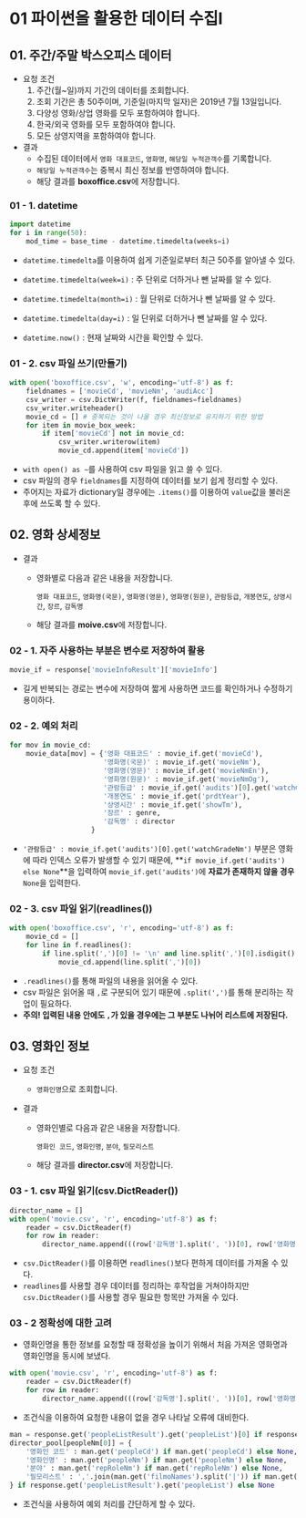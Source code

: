 # 01 파이썬을 활용한 데이터 수집Ⅰ

## 01. 주간/주말 박스오피스 데이터

* 요청 조건
  1. 주간(월~일)까지 기간의 데이터를 조회합니다.
  2. 조회 기간은 총 50주이며, 기준일(마지막 일자)은 2019년 7월 13일입니다.
  3. 다양성 영화/상업 영화를 모두 포함하여야 합니다.
  4. 한국/외국 영화를 모두 포함하여야 합니다.
  5. 모든 상영지역을 포함하여야 합니다.
* 결과
  * 수집된 데이터에서 `영화 대표코드`, `영화명`, `해당일 누적관객수`를 기록합니다.
  * `해당일 누적관객수`는 중복시 최신 정보를 반영하여야 합니다.
  * 해당 결과를 **boxoffice.csv**에 저장합니다.

### 01 - 1. datetime

```python
import datetime
for i in range(50):
    mod_time = base_time - datetime.timedelta(weeks=i)
```

* `datetime.timedelta`를 이용하여 쉽게 기준일로부터 최근 50주를 알아낼 수 있다.

* `datetime.timedelta(week=i)` : 주 단위로 더하거나 뺀 날짜를 알 수 있다.

* `datetime.timedelta(month=i)` : 월 단위로 더하거나 뺀 날짜를 알 수 있다.

* `datetime.timedelta(day=i)` : 일 단위로 더하거나 뺀 날짜를 알 수 있다.

* `datetime.now()` : 현재 날짜와 시간을 확인할 수 있다.

  

### 01 - 2. csv 파일 쓰기(만들기)

```python
with open('boxoffice.csv', 'w', encoding='utf-8') as f:
    fieldnames = ['movieCd', 'movieNm', 'audiAcc']
    csv_writer = csv.DictWriter(f, fieldnames=fieldnames)
    csv_writer.writeheader()
    movie_cd = [] # 중복되는 것이 나올 경우 최신정보로 유지하기 위한 방법
    for item in movie_box_week:
        if item['movieCd'] not in movie_cd:
            csv_writer.writerow(item)
            movie_cd.append(item['movieCd'])
```

* `with open() as ~`를 사용하여 csv 파일을 읽고 쓸 수 있다.
* csv 파일의 경우 `fieldnames`를 지정하여 데이터를 보기 쉽게 정리할 수 있다.
* 주어지는 자료가 dictionary일 경우에는 `.items()`를 이용하여 `value`값을 불러온 후에 쓰도록 할 수 있다.



## 02. 영화 상세정보

* 결과

  * 영화별로 다음과 같은 내용을 저장합니다.

    `영화 대표코드`, `영화명(국문)`, `영화명(영문)`, `영화명(원문)`, `관람등급`, `개봉연도`, `상영시간`, `장르`, `감독명`

  * 해당 결과를 **moive.csv**에 저장합니다.

### 02 - 1. 자주 사용하는 부분은 변수로 저장하여 활용

```python
movie_if = response['movieInfoResult']['movieInfo']
```

* 길게 반복되는 경로는 변수에 저장하여 짧게 사용하면 코드를 확인하거나 수정하기 용이하다.

### 02 - 2. 예외 처리

```python
for mov in movie_cd:
    movie_data[mov] = {'영화 대표코드' : movie_if.get('movieCd'),
                       '영화명(국문)' : movie_if.get('movieNm'),
                       '영화명(영문)' : movie_if.get('movieNmEn'),
                       '영화명(원문)' : movie_if.get('movieNmOg'),
                       '관람등급' : movie_if.get('audits')[0].get('watchGradeNm') if movie_if.get('audits') else None,
                       '개봉연도' : movie_if.get('prdtYear'),
                       '상영시간' : movie_if.get('showTm'),
                       '장르' : genre,
                       '감독명' : director
                    }
```

* `'관람등급' : movie_if.get('audits')[0].get('watchGradeNm')` 부분은 영화에 따라 인덱스 오류가 발생할 수 있기 때문에, **`if movie_if.get('audits') else None`**을 입력하여 `movie_if.get('audits')`에 **자료가 존재하지 않을 경우** `None`을 입력한다.

### 02 - 3. csv 파일 읽기(readlines())

```python
with open('boxoffice.csv', 'r', encoding='utf-8') as f:
    movie_cd = []
    for line in f.readlines():
        if line.split(',')[0] != '\n' and line.split(',')[0].isdigit():
            movie_cd.append(line.split(',')[0])
```

* `.readlines()`를 통해 파일의 내용을 읽어올 수 있다.
* csv 파일은 읽어올 때 `,`로 구분되어 있기 때문에 `.split(',')`를 통해 분리하는 작업이 필요하다.
* **주의! 입력된 내용 안에도 `,`가 있을 경우에는 그 부분도 나뉘어 리스트에 저장된다.**



## 03. 영화인 정보

* 요청 조건

  * `영화인명`으로 조회합니다.

* 결과

  * 영화인별로 다음과 같은 내용을 저장합니다.

    `영화인 코드`, `영화인명`, `분야`, `필모리스트`

  * 해당 결과를 **director.csv**에 저장합니다.

### 03 - 1. csv 파일 읽기(csv.DictReader())

```python
director_name = []
with open('movie.csv', 'r', encoding='utf-8') as f:
    reader = csv.DictReader(f)
    for row in reader:
        director_name.append(((row['감독명'].split(', '))[0], row['영화명(국문)']))
```

* `csv.DictReader()`를  이용하면 `readlines()`보다 편하게 데이터를 가져올 수 있다.
* `readlines`를 사용할 경우 데이터를 정리하는 후작업을 거쳐야하지만 `csv.DictReader()`를 사용할 경우 필요한 항목만 가져올 수 있다.

### 03 - 2 정확성에 대한 고려

* 영화인명을 통한 정보를 요청할 때 정확성을 높이기 위해서 처음 가져온 영화명과 영화인명을 동시에 보냈다.

```python
with open('movie.csv', 'r', encoding='utf-8') as f:
    reader = csv.DictReader(f)
    for row in reader:
        director_name.append(((row['감독명'].split(', '))[0], row['영화명(국문)']))
```

* 조건식을 이용하여 요청한 내용이 없을 경우 나타날 오류에 대비한다.

```python
man = response.get('peopleListResult').get('peopleList')[0] if response.get('peopleListResult').get('peopleList') else None
director_pool[peopleNm[0]] = {
    '영화인 코드' : man.get('peopleCd') if man.get('peopleCd') else None,
    '영화인명' : man.get('peopleNm') if man.get('peopleNm') else None,
    '분야' : man.get('repRoleNm') if man.get('repRoleNm') else None,
    '필모리스트' : ','.join(man.get('filmoNames').split('|')) if man.get('filmoNames') else None
} if response.get('peopleListResult').get('peopleList') else None
```

* 조건식을 사용하여 예외 처리를 간단하게 할 수 있다.

